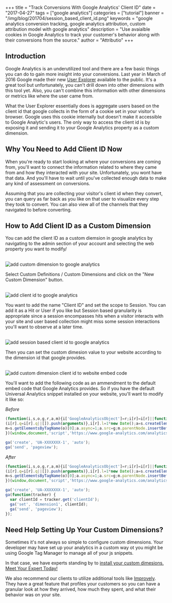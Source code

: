 +++
title = "Track Conversions With Google Analytics' Client ID"
date = "2017-04-27"
tags = ["google analytics"]
categories = ["tutorial"]
banner = "/img/blog/201704/session_based_client_id.png"
keywords = "google analytics conversion tracking, google analytics attribution, custom attribution model with google analytics"
description = "Use avaialble cookies in Google Analytics to track your customer's behavior along with their conversions from the source."
author = "Attributio"
+++


## Introduction

Google Analytics is an underutilized tool and there are a few basic things you can do to gain more insight into your conversions. Last year in March of 2016 Google made their new [User Explorer](https://support.google.com/analytics/answer/6339208?hl=en) available to the public. It's a great tool but unfortunately, you can't drill down into other dimensions with this tool yet. Also, you can't combine this information with other dimensions or metrics like where the user came from.


What the User Explorer essentially does is aggregate users based on the client id that google collects in the form of a cookie set in your visitor's browser. Google uses this cookie internally but doesn't make it accessible to Google Analytic's users. The only way to access the client id is by exposing it and sending it to your Google Analytics property as a custom dimension.

## Why You Need to Add Client ID Now

When you're ready to start looking at where your conversions are coming from, you'll want to connect the information related to where they came from and how they interacted with your site. Unfortunately, you wont have that data. And you'll have to wait until you've collected enough data to make any kind of assessment on conversions.

Assuming that you are collecting your visitor's client id when they convert, you can query as far back as you like on that user to visualize every step they took to convert. You can also view all of the channels that they navigated to before converting.

## How to Add Client ID as a Custom Dimension

You can add the client ID as a custom diemsion in google analytics by navigating to the admin section of your account and selecting the web property you want to modify/

<br>

<img class="img-responsive img-thumbnail" src="/img/blog/201704/property_custom_definitions.png" alt="add custom dimension to google analytics" />

<br>

Select Custom Definitions / Custom Dimensions and click on the "New Custom Dimension" button.

<br>

<img class="img-responsive img-thumbnail" src="/img/blog/201704/custom_dimensions_new.png" alt="add client id to google analytics" />

<br>

You want to add the name "Client ID" and set the scope to Session. You can add it as a Hit or User if you like but Session based granularity is appropriate since a session encompasses hits when a visitor interacts with your site and user based collection might miss some session interactions you'll want to observe at a later time.

<br>

<img class="img-responsive img-thumbnail" src="/img/blog/201704/session_based_client_id.png" alt="add session based client id to google analytics" />

<br>

Then you can set the custom dimesion value to your website according to the dimension id that google provides.

<br>

<img class="img-responsive img-thumbnail" src="/img/blog/201704/client_id_embed.png" alt="add custom dimension client id to website embed code" />

<br>

You'll want to add the following code as an ammendment to the default embed code that Google Analytics provides. So if you have the default Universal Analytics snippet installed on your website, you'll want to modify it like so:

*Before*

```javascript
(function(i,s,o,g,r,a,m){i['GoogleAnalyticsObject']=r;i[r]=i[r]||function(){
(i[r].q=i[r].q||[]).push(arguments)},i[r].l=1*new Date();a=s.createElement(o),
m=s.getElementsByTagName(o)[0];a.async=1;a.src=g;m.parentNode.insertBefore(a,m)
})(window,document,'script','https://www.google-analytics.com/analytics.js','ga');

ga('create', 'UA-XXXXXXX-1', 'auto');
ga('send', 'pageview');

```

*After*

```javascript
(function(i,s,o,g,r,a,m){i['GoogleAnalyticsObject']=r;i[r]=i[r]||function(){
(i[r].q=i[r].q||[]).push(arguments)},i[r].l=1*new Date();a=s.createElement(o),
m=s.getElementsByTagName(o)[0];a.async=1;a.src=g;m.parentNode.insertBefore(a,m)
})(window,document,'script','https://www.google-analytics.com/analytics.js','ga');

ga('create', 'UA-XXXXXXX-1', 'auto');
ga(function(tracker) {
  var clientId = tracker.get('clientId');
  ga('set', 'dimension1', clientId);
  ga('send', 'pageview');
});
```
## Need Help Setting Up Your Custom Dimensions?

Sometimes it's not always so simple to configure custom dimensions. Your developer may have set up your analytics in a custom way ot you might be using Google Tag Manager to manage all of your js snippets.

In that case, we have experts standing by to [install your custom dimesions. Meet Your Expert Today!](/join/)

We also recommend our clients to utilize additional tools like <a href="https://shareasale.com/r.cfm?b=462846&u=1517931&m=46217&urllink=&afftrack=">Improvely</a>. They have a great feature that profiles your customers so you can have a granular look at how they arrived, how much they spent, and what their behavior was on your site.

